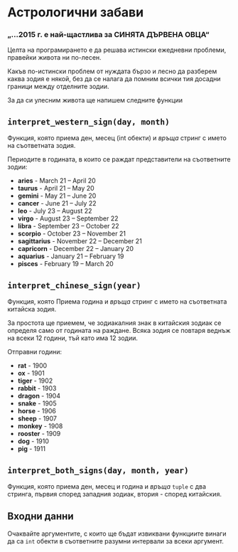 # Астрологични забави
### „…2015 г. е най-щастлива за **СИНЯТА** **ДЪРВЕНА** **ОВЦА**“

Целта на програмирането е да решава истински ежедневни проблеми, правейки живота ни по-лесен.

Какъв по-истински проблем от нуждата бързо и лесно да разберем каква зодия е някой, без да се налага да помним всички тия досадни граници между отделните зодии.

За да си улесним живота ще напишем следните функции

## `interpret_western_sign(day, month)`
Функция, която приема ден, месец (int обекти) и *връща* стринг с името на съответната зодия.

Периодите в годината, в които се раждат представители на съответните зодии:

* **aries** - March 21 – April 20
* **taurus** - April 21 – May 20
* **gemini** - May 21 – June 20
* **cancer** - June 21 – July 22
* **leo** - July 23 – August 22
* **virgo** - August 23 – September 22
* **libra** - September 23 – October 22
* **scorpio** - October 23 – November 21
* **sagittarius** - November 22 – December 21
* **capricorn** - December 22 – January 20
* **aquarius** - January 21 – February 19
* **pisces** - February 19 – March 20


## `interpret_chinese_sign(year)`
Функция, която Приема година и *връща* стринг с името на съответната китайска зодия.

За простота ще приемем, че зодиакалния знак в китайския зодиак се определя само
от годината на раждане.  Всяка зодия се повтаря веднъж на всеки 12 години, тъй
като има 12 зодии.

Отправни години:

* **rat** - 1900
* **ox** - 1901
* **tiger** - 1902
* **rabbit** - 1903
* **dragon** - 1904
* **snake** - 1905
* **horse** - 1906
* **sheep** - 1907
* **monkey** - 1908
* **rooster** - 1909
* **dog** - 1910
* **pig** - 1911


## `interpret_both_signs(day, month, year)`
Функция, която приема ден, месец и година и *връща* `tuple` с два стринга, първия според западния
зодиак, втория - според китайския.

## Входни данни
Очаквайте аргументите, с които ще бъдат извиквани функциите винаги да са `int` обекти в съответните разумни интервали за всеки аргумент.